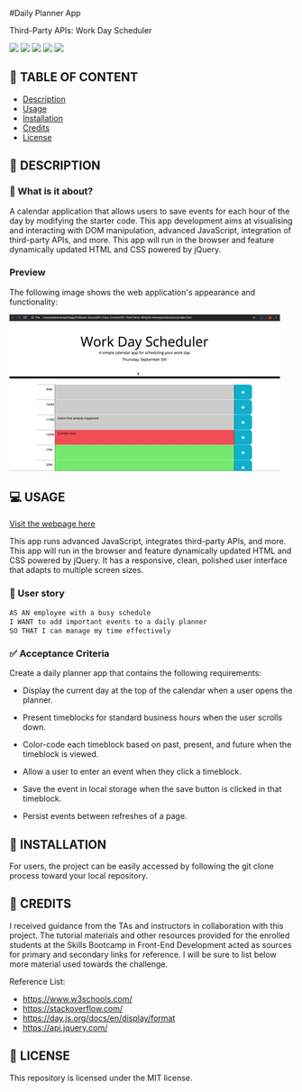 #Daily Planner App 

Third-Party APIs: Work Day Scheduler

![](https://img.shields.io/badge/html-HTML5-orange?logo=html5)
![](https://img.shields.io/badge/css-CSS3-%231572B6?logo=css3)
![](https://img.shields.io/badge/JavaScript-lightgrey?logo=javascript)
![](https://img.shields.io/w3c-validation/html?targetUrl=https%3A%2F%2Fsenseilein.github.io%2Fpassword-generator%2F)
![](https://img.shields.io/github/license/senseilein/password-generator)


## 🚩 TABLE OF CONTENT

- [Description](#-description)
- [Usage](#-usage)
- [Installation](#-installation)
- [Credits](#-credits)
- [License](#-license)

## 📖 DESCRIPTION

### 🎯 What is it about?
A calendar application that allows users to save events for each hour of the day by modifying the starter code. This app development aims at visualising and interacting with DOM manipulation, advanced JavaScript, integration of third-party APIs, and more. This app will run in the browser and feature dynamically updated HTML and CSS powered by jQuery.


### Preview

The following image shows the web application's appearance and functionality:

![ demo](immages/05-third-party-apis-homework-demo.gif)

## 💻 USAGE

[Visit the webpage here]()

This app runs advanced JavaScript, integrates third-party APIs, and more. This app will run in the browser and feature dynamically updated HTML and CSS powered by jQuery. It has a responsive, clean, polished user interface that adapts to multiple screen sizes.

### 💬 User story

```
AS AN employee with a busy schedule
I WANT to add important events to a daily planner
SO THAT I can manage my time effectively
```


### ✅ Acceptance Criteria

Create a daily planner app that contains the following requirements:


- Display the current day at the top of the calendar when a user opens the planner.

- Present timeblocks for standard business hours when the user scrolls down.

- Color-code each timeblock based on past, present, and future when the timeblock is viewed.

- Allow a user to enter an event when they click a timeblock.

- Save the event in local storage when the save button is clicked in that timeblock.

- Persist events between refreshes of a page.


## 🚀 INSTALLATION

 For users, the project can be easily accessed by following the git clone process toward your local repository.

## 💬 CREDITS

I received guidance from the TAs and instructors in collaboration with this project. The tutorial materials and other resources provided for the enrolled students at the Skills Bootcamp in Front-End Development acted as sources for primary and secondary links for reference. I will be sure to list below more material used towards the challenge. 

Reference List:
* https://www.w3schools.com/
* https://stackoverflow.com/
* https://day.js.org/docs/en/display/format
* https://api.jquery.com/
  
## 📜 LICENSE

This repository is licensed under the MIT license.
